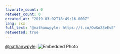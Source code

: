 ```yaml
---
favorite_count: 0
retweet_count: 0
created_at: "2019-03-02T18:49:16.000Z"
lang: zxx
full_text: "@nathanwpyle: https://t.co/OwSoZ8eEvE"
retweeted: true
---
```


[@nathanwpyle](https://twitter.com/nathanwpyle):
![Embedded Photo](https://twitter-media-coderbyheart.s3.eu-north-1.amazonaws.com/1101917405591289857-Dz9oo2uWkAAPVMm.jpg)
